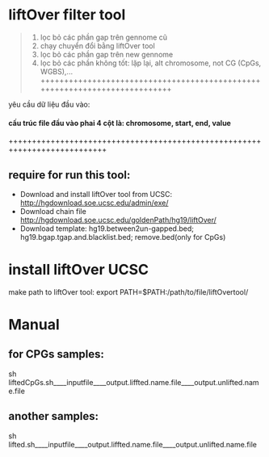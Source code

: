 # liftOver filter tool
> 1. lọc bỏ các phần gap trên gennome cũ
> 2. chạy chuyển đổi bằng liftOver tool
> 3. lọc bỏ các phần gap trên new gennome
> 4. lọc bỏ các phần không tốt: lặp lại, alt chromosome, not CG (CpGs, WGBS),...
+++++++++++++++++++++++++++++++++++++++++++++++++++++++++++++++++++++++++++

yêu cầu dữ liệu đầu vào:
#### cấu trúc file đầu vào phai 4 cột là: chromosome, start, end, value
+++++++++++++++++++++++++++++++++++++++++++++++++++++++++++++++++++++++++++

## require for run this tool:
* Download and install  liftOver tool from UCSC:  http://hgdownload.soe.ucsc.edu/admin/exe/
* Download chain file http://hgdownload.soe.ucsc.edu/goldenPath/hg19/liftOver/
* Download template:  hg19.between2un-gapped.bed; hg19.bgap.tgap.and.blacklist.bed; remove.bed(only for CpGs)
# install liftOver UCSC
make path to liftOver tool:
export PATH=$PATH:/path/to/file/liftOvertool/

# Manual
## for CPGs samples:
sh liftedCpGs.sh____inputfile____output.liffted.name.file____output.unlifted.name.file 
## another samples:
sh lifted.sh____inputfile____output.liffted.name.file____output.unlifted.name.file 
